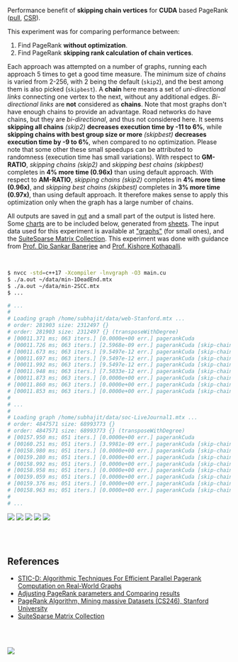 Performance benefit of **skipping chain vertices** for **CUDA** based
PageRank ([pull], [CSR]).

This experiment was for comparing performance between:
1. Find PageRank **without optimization**.
2. Find PageRank **skipping rank calculation of chain vertices**.

Each approach was attempted on a number of graphs, running each approach 5 times
to get a good time measure. The minimum size of *chains* is varied from 2-256,
with 2 being the default (`skip2`), and the best among them is also picked
(`skipbest`). A **chain** here means a set of *uni-directional links* connecting
one vertex to the next, without any additional edges. *Bi-directional links* are
**not** considered as **chains**. Note that most graphs don't have enough chains
to provide an advantage. Road networks do have chains, but they are
*bi-directional*, and thus not considered here. It seems **skipping all chains**
*(skip2)* **decreases execution time by -11 to 6%**, while **skipping chains
with best group size or more** *(skipbest)* **decreases execution time by -9 to
6%**, when compared to no optimization. Please note that some other these small
speedups can be attributed to randomness (execution time has small variations).
With respect to **GM-RATIO**, *skipping chains (skip2)* and *skipping best
chains (skipbest)* completes in **4% more time (0.96x)** than using default
approach. With respect to **AM-RATIO**, *skipping chains (skip2)* completes in
**4% more time (0.96x)**, and *skipping best chains (skipbest)* completes in
**3% more time (0.97x)**, than using default approach. It therefore makes sense
to apply this optimization only when the graph has a large number of chains.

All outputs are saved in [out](out/) and a small part of the output is listed
here. Some [charts] are to be included below, generated from [sheets]. The input
data used for this experiment is available at ["graphs"] (for small ones), and
the [SuiteSparse Matrix Collection]. This experiment was done with guidance
from [Prof. Dip Sankar Banerjee] and [Prof. Kishore Kothapalli].

<br>

```bash
$ nvcc -std=c++17 -Xcompiler -lnvgraph -O3 main.cu
$ ./a.out ~/data/min-1DeadEnd.mtx
$ ./a.out ~/data/min-2SCC.mtx
$ ...

# ...
#
# Loading graph /home/subhajit/data/web-Stanford.mtx ...
# order: 281903 size: 2312497 {}
# order: 281903 size: 2312497 {} (transposeWithDegree)
# [00011.371 ms; 063 iters.] [0.0000e+00 err.] pagerankCuda
# [00011.726 ms; 063 iters.] [2.5968e-09 err.] pagerankCuda [skip-chains=002; chain-vertices=00001265; chains=00000575]
# [00011.673 ms; 063 iters.] [9.5497e-12 err.] pagerankCuda [skip-chains=004; chain-vertices=00000051; chains=00000002]
# [00011.697 ms; 063 iters.] [9.5497e-12 err.] pagerankCuda [skip-chains=008; chain-vertices=00000051; chains=00000002]
# [00011.992 ms; 063 iters.] [9.5497e-12 err.] pagerankCuda [skip-chains=016; chain-vertices=00000051; chains=00000002]
# [00011.948 ms; 063 iters.] [7.5033e-12 err.] pagerankCuda [skip-chains=032; chain-vertices=00000034; chains=00000001]
# [00011.873 ms; 063 iters.] [0.0000e+00 err.] pagerankCuda [skip-chains=064; chain-vertices=00000000; chains=00000000]
# [00011.860 ms; 063 iters.] [0.0000e+00 err.] pagerankCuda [skip-chains=128; chain-vertices=00000000; chains=00000000]
# [00011.853 ms; 063 iters.] [0.0000e+00 err.] pagerankCuda [skip-chains=256; chain-vertices=00000000; chains=00000000]
#
# ...
#
# Loading graph /home/subhajit/data/soc-LiveJournal1.mtx ...
# order: 4847571 size: 68993773 {}
# order: 4847571 size: 68993773 {} (transposeWithDegree)
# [00157.950 ms; 051 iters.] [0.0000e+00 err.] pagerankCuda
# [00160.251 ms; 051 iters.] [3.9981e-09 err.] pagerankCuda [skip-chains=002; chain-vertices=00015182; chains=00007435]
# [00158.980 ms; 051 iters.] [0.0000e+00 err.] pagerankCuda [skip-chains=004; chain-vertices=00000008; chains=00000002]
# [00159.280 ms; 051 iters.] [0.0000e+00 err.] pagerankCuda [skip-chains=008; chain-vertices=00000000; chains=00000000]
# [00158.992 ms; 051 iters.] [0.0000e+00 err.] pagerankCuda [skip-chains=016; chain-vertices=00000000; chains=00000000]
# [00158.958 ms; 051 iters.] [0.0000e+00 err.] pagerankCuda [skip-chains=032; chain-vertices=00000000; chains=00000000]
# [00159.059 ms; 051 iters.] [0.0000e+00 err.] pagerankCuda [skip-chains=064; chain-vertices=00000000; chains=00000000]
# [00159.376 ms; 051 iters.] [0.0000e+00 err.] pagerankCuda [skip-chains=128; chain-vertices=00000000; chains=00000000]
# [00158.963 ms; 051 iters.] [0.0000e+00 err.] pagerankCuda [skip-chains=256; chain-vertices=00000000; chains=00000000]
#
# ...
```

[![](https://i.imgur.com/D3MrFHJ.png)][sheetp]
[![](https://i.imgur.com/yvmncTr.png)][sheetp]
[![](https://i.imgur.com/QHxGOiF.png)][sheetp]
[![](https://i.imgur.com/jmJbljg.png)][sheetp]
[![](https://i.imgur.com/9zwY03H.png)][sheetp]

<br>
<br>


## References

- [STIC-D: Algorithmic Techniques For Efficient Parallel Pagerank Computation on Real-World Graphs](https://gist.github.com/wolfram77/bb09968cc0e592583c4b180243697d5a)
- [Adjusting PageRank parameters and Comparing results](https://arxiv.org/abs/2108.02997)
- [PageRank Algorithm, Mining massive Datasets (CS246), Stanford University](https://www.youtube.com/watch?v=ke9g8hB0MEo)
- [SuiteSparse Matrix Collection]

<br>
<br>

[![](https://i.imgur.com/CB5t3WL.jpg)](https://www.youtube.com/watch?v=gUHejU7qyv8)

[Prof. Dip Sankar Banerjee]: https://sites.google.com/site/dipsankarban/
[Prof. Kishore Kothapalli]: https://www.iiit.ac.in/people/faculty/kkishore/
[SuiteSparse Matrix Collection]: https://sparse.tamu.edu
["graphs"]: https://github.com/puzzlef/graphs
[pull]: https://github.com/puzzlef/pagerank-push-vs-pull
[CSR]: https://github.com/puzzlef/pagerank-class-vs-csr
[charts]: https://photos.app.goo.gl/aZrQrYTmLAJMhQBQ9
[sheets]: https://docs.google.com/spreadsheets/d/1XFDSB-OjMi7vKQuAh6jWqBCBhtvvnaPg-xOn7D91_sY/edit?usp=sharing
[sheetp]: https://docs.google.com/spreadsheets/d/e/2PACX-1vSoYTEti_-5sZiH8ijiyozkGoA09cSzi_25PQAvcj2-7LeAQRKjMby4sXOim7bmihSI2YIgOE9g_JPK/pubhtml

